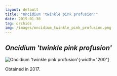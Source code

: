 ```yaml
---
layout: default
title: "Oncidium 'twinkle pink profusion'"
date: 2019-01-30
tag: orchids
img: /images/oncidium_twinkle_pink_profusion.png
---
```


## _Oncidium 'twinkle pink profusion'_

![Oncidium 'twinkle pink profusion'](/images/oncidium_twinkle_pink_profusion.png){:width="200"}

Obtained in 2017. 
